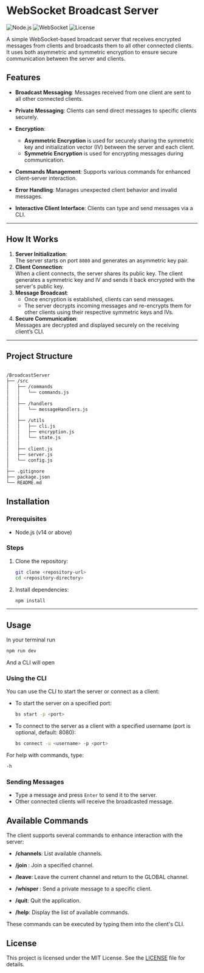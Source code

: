 # WebSocket Broadcast Server
![Node.js](https://img.shields.io/badge/Node.js-v14%2B-green)
![WebSocket](https://img.shields.io/badge/WebSocket-blue)
![License](https://img.shields.io/badge/license-MIT-green.svg)

A simple WebSocket-based broadcast server that receives encrypted messages from clients and broadcasts them to all other connected clients. It uses both asymmetric and symmetric encryption to ensure secure communication between the server and clients.

## Features

- **Broadcast Messaging**: Messages received from one client are sent to all other connected clients.

- **Private Messaging**: Clients can send direct messages to specific clients securely.

- **Encryption**: 
    - **Asymmetric Encryption** is used for securely sharing the symmetric key and initialization vector (IV) between the server and each client.
    - **Symmetric Encryption** is used for encrypting messages during communication.

- **Commands Management**: Supports various commands for enhanced client-server interaction.

- **Error Handling**: Manages unexpected client behavior and invalid messages.

- **Interactive Client Interface**: Clients can type and send messages via a CLI.

---

## How It Works

1. **Server Initialization**:  
   The server starts on port `8080` and generates an asymmetric key pair.
2. **Client Connection**:  
   When a client connects, the server shares its public key. The client generates a symmetric key and IV and sends it back encrypted with the server's public key.
3. **Message Broadcast**:  
   - Once encryption is established, clients can send messages.
   - The server decrypts incoming messages and re-encrypts them for other clients using their respective symmetric keys and IVs.
4. **Secure Communication**:  
   Messages are decrypted and displayed securely on the receiving client’s CLI.

---


## Project Structure

```bash

/BroadcastServer
├── /src
│   ├── /commands
│   │   └── commands.js
│   │
│   ├── /handlers
│   │   └── messageHandlers.js
│   │
│   ├── /utils
│   │   ├── cli.js
│   │   ├── encryption.js
│   │   └── state.js
│   │
│   ├── client.js
│   ├── server.js
│   └── config.js
│   
├── .gitignore
├── package.json
└── README.md
```


## Installation

### Prerequisites

- Node.js (v14 or above)

### Steps

1. Clone the repository:
   ```bash
   git clone <repository-url>
   cd <repository-directory>
   ```

2. Install dependencies:
    ```bash
    npm install
    ```

---

## Usage

In your terminal run 
```bash
npm run dev
```
And a CLI will open



### Using the CLI

You can use the CLI to start the server or connect as a client:

- To start the server on a specified port:
    ```bash
    bs start -p <port>
    ```

- To connect to the server as a client with a specified username (port is optional, default: 8080):
    ```bash
    bs connect -u <username> -p <port>
    ```

For help with commands, type:
```bash
-h
```



### Sending Messages

- Type a message and press ```Enter``` to send it to the server.
- Other connected clients will receive the broadcasted message.


## Available Commands

The client supports several commands to enhance interaction with the server:

- **/channels**: List available channels.

- **/join <channel>**: Join a specified channel.

- **/leave**: Leave the current channel and return to the GLOBAL channel.

- **/whisper <target> <message>**: Send a private message to a specific client.

- **/quit**: Quit the application.

- **/help**: Display the list of available commands.

These commands can be executed by typing them into the client's CLI.





## License

This project is licensed under the MIT License. See the [LICENSE](LICENSE) file for details.